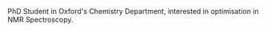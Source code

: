 PhD Student in Oxford's Chemistry Department, interested in optimisation in NMR Spectroscopy.

<!---
5hulse/5hulse is a ✨ special ✨ repository because its `README.md` (this file) appears on your GitHub profile.
You can click the Preview link to take a look at your changes.
--->
